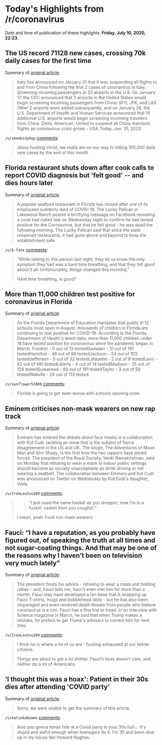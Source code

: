# Today's Highlights from /r/coronavirus

Date and time of publication of these highlights: **Friday, July 10, 2020, 22:23**.

## The US record 71128 new cases, crossing 70k daily cases for the first time

Summary of [original article](https://www.worldometers.info/coronavirus/country/us/):

> Italy has announced on January 31 that it was suspending all flights to and from China following the first 2 cases of coronavirus in Italy. Screening incoming passengers at 20 airports in the U.S. On January 17, the CDC announced that 3 airports in the United States would begin screening incoming passengers from China: SFO, JFK, and LAX Other 2 airports were added subsequently, and on January 28, the U.S. Department of Health and Human Services announced that 15 additional U.S. airports would begin screening incoming travelers from China. Delta, American, United to suspend all China mainland flights as coronavirus crisis grows - USA Today, Jan. 31, 2020.

`/u/skeebidybop` [comments](https://www.reddit.com/r/Coronavirus/comments/hp03wp/the_us_record_71128_new_cases_crossing_70k_daily/):

> Jesus fucking christ, we really are on our way to hitting 100,000 daily new cases by the end of this month

## Florida restaurant shuts down after cook calls to report COVID diagnosis but 'felt good' -- and dies hours later

Summary of [original article](https://toofab.com/2020/07/10/lucky-pelican-closes-florida-cook-dies-covid/):

> A popular seafood restaurant in Florida has closed after one of its employees suddenly died of COVID-19. The Lucky Pelican in Lakewood Ranch posted a terrifying message on Facebook revealing a cook had called late on Wednesday night to confirm he had tested positive for the Coronavirus, but that he felt good - he was dead the following morning. The Lucky Pelican said that since the state reopened restaurants, it had gone above and beyond to keep the establishment safe.

`/u/E-fate` [comments](https://www.reddit.com/r/Coronavirus/comments/hozm88/florida_restaurant_shuts_down_after_cook_calls_to/):

> "While talking to this person last night, they let us know the only symptom they had was a hard time breathing, and that they felt good about it all. Unfortunately, things changed this morning."
> 
> Hard time breathing, is good?

## More than 11,000 children test positive for coronavirus in Florida

Summary of [original article](https://www.wtxl.com/news/coronavirus/more-than-11-000-children-test-positive-for-coronavirus-in-florida):

> As the Florida Department of Education mandates that public K-12 schools must open in August, thousands of children in Florida are continuing to test positive for COVID-19. According to the Florida Department of Health's latest data, more than 11,000 children under 18 have tested positive for coronavirus since the pandemic began in March. Franklin - 0 out of 13 testedGadsden - 31 out of 191 testedHamilton - 48 out of 86 testedJackson - 24 out of 103 testedJefferson - 5 out of 32 testedLafayette - 2 out of 9 testedLeon - 82 out of 681 testedLiberty - 4 out of 14 testedMadison - 35 out of 129 testedSuwaneee - 80 out of 191 testedTaylor - 3 out of 59 testedWakulla - 29 out of 113 tested.

`/u/sunflower53069` [comments](https://www.reddit.com/r/Coronavirus/comments/houre1/more_than_11000_children_test_positive_for/):

> Florida is going to get even worse with schools opening soon.

## Eminem criticises non-mask wearers on new rap track

Summary of [original article](https://www.theguardian.com/music/2020/jul/10/eminem-criticises-non-mask-wearers-on-new-rap-track-kid-cudi-covid-19):

> Eminem has entered the debate about face masks in a collaboration with Kid Cudi, tackling an issue that is the subject of fierce disagreement in the US and UK. The single, The Adventures of Moon Man and Slim Shady, is the first time the two rappers have joined forces. The president of the Royal Society, Venki Ramakrishnan, said on Monday that refusing to wear a mask in indoor public settings should become as socially unacceptable as drink-driving or not wearing a seatbelt. The collaboration between Eminem and Kid Cudi was announced on Twitter on Wednesday by Kid Cudi's daughter, Vada.

`/u/IronLoutus269` [comments](https://www.reddit.com/r/Coronavirus/comments/horjwz/eminem_criticises_nonmask_wearers_on_new_rap_track/):

> > “I just used the same basket as you shoppin’, now I’m in a fuckin’ casket from you coughin’.”
> 
> I mean, yeah. Fuck non mask wearers.

## Fauci: “I have a reputation, as you probably have figured out, of speaking the truth at all times and not sugar-coating things. And that may be one of the reasons why I haven’t been on television very much lately”

Summary of [original article](https://www.ft.com/content/57834c2c-a078-4736-9173-8fb32cfbbf4e):

> The president flouts his advice - refusing to wear a mask and holding rallies - and, Fauci tells me, hasn't even met him for more than a month. Fauci may have developed a fan base that is snapping up Fauci T-shirts, mugs and bobblehead dolls - but he has also been disparaged and even received death threats from people who believe coronavirus is a con. Fauci has a fine line to tread. In an interview with Science magazine in March, he said that when Trump makes a mistake, he prefers to get Trump's advisers to correct him for next time.

`/u/IronLoutus269` [comments](https://www.reddit.com/r/Coronavirus/comments/hoppw8/fauci_i_have_a_reputation_as_you_probably_have/):

> I think he is where a lot of us are - fucking exhausted at our fellow citizens. 
> 
> Things are about to get a lot shittier. Fauci’s boss doesn’t care, and neither do a lot of Americans.

## 'I thought this was a hoax': Patient in their 30s dies after attending 'COVID party'

Summary of [original article](http://news4sanantonio.com/news/local/i-thought-this-was-a-hoax-patient-in-their-30s-dies-after-attending-covid-party):

> Sorry, we were unable to get the summary of this article.

`/u/katiekabooms` [comments](https://www.reddit.com/r/Coronavirus/comments/hp1n00/i_thought_this_was_a_hoax_patient_in_their_30s/):

> Also you gonna tempt fate at a Covid party in your 30s huh...  It's stupid and awful enough when teenagers do it.  I'm 35 and been shut up in my house like Howard Hughes.

